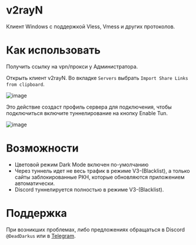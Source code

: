 # v2rayN
Клиент Windows с поддержкой Vless, Vmess и других протоколов.

# Как использовать
Получить ссылку на vpn/прокси у Администратора.

Открыть клиент v2rayN. Во вкладке `Servers` выбрать `Import Share Links from clipboard`. 

![image](https://github.com/user-attachments/assets/b1f71a10-4242-45f2-b440-4da166cb1ba9)

Это действие создаст профиль сервера для подключения, чтобы подключиться включите туннелирование на кнопку Enable Tun.

![image](https://github.com/user-attachments/assets/a99f974e-3537-481d-b3cd-fb9137f6c8df)

# Возможности
- Цветовой режим Dark Mode включен по-умолчанию
- Через туннель идет не весь трафик в режиме V3-(Blacklist), а только сайты заблокированные РКН, которые обновляются приложением автоматически.
- Discord туннелируется полностью в режиме V3-(Blacklist).
# Поддержка
При возникших проблемах, либо предложениях обращаться в Discord `@DeadDarkus` или в [Telegram](https://t.me/DeadDarkus).
